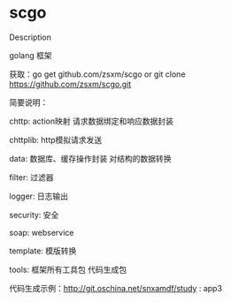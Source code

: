 # scgo

Description

golang 框架

获取：go get github.com/zsxm/scgo or git clone https://github.com/zsxm/scgo.git

简要说明：

chttp:
  action映射
  请求数据绑定和响应数据封装

chttplib:
  http模拟请求发送

data:
  数据库、缓存操作封装
  对结构的数据转换

filter:
  过滤器

logger:
  日志输出

security:
  安全

soap:
  webservice

template:
  模版转换

tools:
  框架所有工具包
  代码生成包
  
代码生成示例：http://git.oschina.net/snxamdf/study : app3

